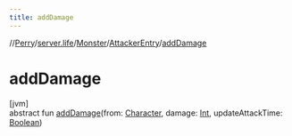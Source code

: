 ```yaml
---
title: addDamage
---
```

//[Perry](../../../../index.html)/[server.life](../../index.html)/[Monster](../index.html)/[AttackerEntry](index.html)/[addDamage](add-damage.html)



# addDamage



[jvm]\
abstract fun [addDamage](add-damage.html)(from: [Character](../../../client/-character/index.html), damage: [Int](https://kotlinlang.org/api/latest/jvm/stdlib/kotlin/-int/index.html), updateAttackTime: [Boolean](https://kotlinlang.org/api/latest/jvm/stdlib/kotlin/-boolean/index.html))




